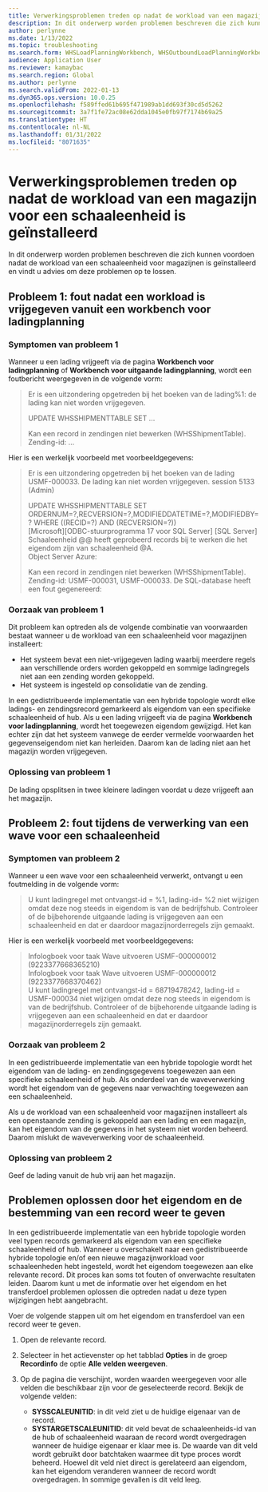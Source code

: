 ```yaml
---
title: Verwerkingsproblemen treden op nadat de workload van een magazijn voor een schaaleenheid is geïnstalleerd
description: In dit onderwerp worden problemen beschreven die zich kunnen voordoen nadat de workload van een schaaleenheid voor magazijnen is geïnstalleerd en vindt u advies om deze problemen op te lossen.
author: perlynne
ms.date: 1/13/2022
ms.topic: troubleshooting
ms.search.form: WHSLoadPlanningWorkbench, WHSOutboundLoadPlanningWorkbench
audience: Application User
ms.reviewer: kamaybac
ms.search.region: Global
ms.author: perlynne
ms.search.validFrom: 2022-01-13
ms.dyn365.ops.version: 10.0.25
ms.openlocfilehash: f589ffed61b695f471989ab1dd693f30cd5d5262
ms.sourcegitcommit: 3a7f1fe72ac08e62dda1045e0fb97f7174b69a25
ms.translationtype: HT
ms.contentlocale: nl-NL
ms.lasthandoff: 01/31/2022
ms.locfileid: "8071635"
---
```

# <a name="processing-issues-occur-after-a-scale-unit-warehouse-workload-is-installed"></a>Verwerkingsproblemen treden op nadat de workload van een magazijn voor een schaaleenheid is geïnstalleerd

In dit onderwerp worden problemen beschreven die zich kunnen voordoen nadat de workload van een schaaleenheid voor magazijnen is geïnstalleerd en vindt u advies om deze problemen op te lossen.

## <a name="issue-1-error-after-a-load-is-released-from-a-load-planning-workbench"></a>Probleem 1: fout nadat een workload is vrijgegeven vanuit een workbench voor ladingplanning

### <a name="symptoms-of-issue-1"></a>Symptomen van probleem 1

Wanneer u een lading vrijgeeft via de pagina **Workbench voor ladingplanning** of **Workbench voor uitgaande ladingplanning**, wordt een foutbericht weergegeven in de volgende vorm:

> Er is een uitzondering opgetreden bij het boeken van de lading%1: de lading kan niet worden vrijgegeven.
> 
> UPDATE WHSSHIPMENTTABLE SET ...
> 
> Kan een record in zendingen niet bewerken (WHSShipmentTable). Zending-id: ...

Hier is een werkelijk voorbeeld met voorbeeldgegevens:

> Er is een uitzondering opgetreden bij het boeken van de lading USMF-000033. De lading kan niet worden vrijgegeven.
session 5133 (Admin)
>
> UPDATE WHSSHIPMENTTABLE SET ORDERNUM=?,RECVERSION=?,MODIFIEDDATETIME=?,MODIFIEDBY=? WHERE ((RECID=?) AND (RECVERSION=?))  
> [Microsoft][ODBC-stuurprogramma 17 voor SQL Server] [SQL Server] Schaaleenheid @@ heeft geprobeerd records bij te werken die het eigendom zijn van schaaleenheid @A.  
> Object Server Azure:
>
> Kan een record in zendingen niet bewerken (WHSShipmentTable). Zending-id: USMF-000031, USMF-000033. De SQL-database heeft een fout gegenereerd:

### <a name="cause-of-issue-1"></a>Oorzaak van probleem 1

Dit probleem kan optreden als de volgende combinatie van voorwaarden bestaat wanneer u de workload van een schaaleenheid voor magazijnen installeert:

- Het systeem bevat een niet-vrijgegeven lading waarbij meerdere regels aan verschillende orders worden gekoppeld en sommige ladingregels niet aan een zending worden gekoppeld.
- Het systeem is ingesteld op consolidatie van de zending.

In een gedistribueerde implementatie van een hybride topologie wordt elke ladings- en zendingsrecord gemarkeerd als eigendom van een specifieke schaaleenheid of hub. Als u een lading vrijgeeft via de pagina **Workbench voor ladingplanning**, wordt het toegewezen eigendom gewijzigd. Het kan echter zijn dat het systeem vanwege de eerder vermelde voorwaarden het gegevenseigendom niet kan herleiden. Daarom kan de lading niet aan het magazijn worden vrijgegeven.

### <a name="resolution-of-issue-1"></a>Oplossing van probleem 1

De lading opsplitsen in twee kleinere ladingen voordat u deze vrijgeeft aan het magazijn.

## <a name="issue-2-error-while-a-wave-is-processed-on-a-scale-unit"></a>Probleem 2: fout tijdens de verwerking van een wave voor een schaaleenheid

### <a name="symptoms-of-issue-2"></a>Symptomen van probleem 2

Wanneer u een wave voor een schaaleenheid verwerkt, ontvangt u een foutmelding in de volgende vorm:

> U kunt ladingregel met ontvangst-id = %1, lading-id= %2 niet wijzigen omdat deze nog steeds in eigendom is van de bedrijfshub. Controleer of de bijbehorende uitgaande lading is vrijgegeven aan een schaaleenheid en dat er daardoor magazijnorderregels zijn gemaakt.

Hier is een werkelijk voorbeeld met voorbeeldgegevens:

> Infologboek voor taak Wave uitvoeren USMF-000000012 (9223377668365210)  
> Infologboek voor taak Wave uitvoeren USMF-000000012 (9223377668370462)  
> U kunt ladingregel met ontvangst-id = 68719478242, lading-id = USMF-000034 niet wijzigen omdat deze nog steeds in eigendom is van de bedrijfshub. Controleer of de bijbehorende uitgaande lading is vrijgegeven aan een schaaleenheid en dat er daardoor magazijnorderregels zijn gemaakt.

### <a name="cause-of-issue-2"></a>Oorzaak van probleem 2

In een gedistribueerde implementatie van een hybride topologie wordt het eigendom van de lading- en zendingsgegevens toegewezen aan een specifieke schaaleenheid of hub. Als onderdeel van de waveverwerking wordt het eigendom van de gegevens naar verwachting toegewezen aan een schaaleenheid.

Als u de workload van een schaaleenheid voor magazijnen installeert als een openstaande zending is gekoppeld aan een lading en een magazijn, kan het eigendom van de gegevens in het systeem niet worden beheerd. Daarom mislukt de waveverwerking voor de schaaleenheid.

### <a name="resolution-of-issue-2"></a>Oplossing van probleem 2

Geef de lading vanuit de hub vrij aan het magazijn.

## <a name="troubleshoot-issues-by-viewing-a-records-ownership-and-destination"></a>Problemen oplossen door het eigendom en de bestemming van een record weer te geven

In een gedistribueerde implementatie van een hybride topologie worden veel typen records gemarkeerd als eigendom van een specifieke schaaleenheid of hub. Wanneer u overschakelt naar een gedistribueerde hybride topologie en/of een nieuwe magazijnworkload voor schaaleenheden hebt ingesteld, wordt het eigendom toegewezen aan elke relevante record. Dit proces kan soms tot fouten of onverwachte resultaten leiden. Daarom kunt u met de informatie over het eigendom en het transferdoel problemen oplossen die optreden nadat u deze typen wijzigingen hebt aangebracht.

Voer de volgende stappen uit om het eigendom en transferdoel van een record weer te geven.

1. Open de relevante record.
1. Selecteer in het actievenster op het tabblad **Opties** in de groep **Recordinfo** de optie **Alle velden weergeven**.
1. Op de pagina die verschijnt, worden waarden weergegeven voor alle velden die beschikbaar zijn voor de geselecteerde record. Bekijk de volgende velden:

    - **SYSSCALEUNITID**: in dit veld ziet u de huidige eigenaar van de record.
    - **SYSTARGETSCALEUNITID**: dit veld bevat de schaaleenheids-id van de hub of schaaleenheid waaraan de record wordt overgedragen wanneer de huidige eigenaar er klaar mee is. De waarde van dit veld wordt gebruikt door batchtaken waarmee dit type proces wordt beheerd. Hoewel dit veld niet direct is gerelateerd aan eigendom, kan het eigendom veranderen wanneer de record wordt overgedragen. In sommige gevallen is dit veld leeg.

